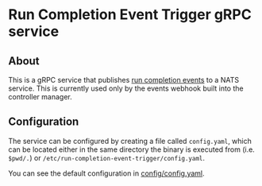 # Run Completion Event Trigger gRPC service

## About

This is a gRPC service that publishes [run completion events](https://sky-uk.github.io/kfp-operator/docs/reference/run-completion/) 
to a NATS service. This is currently used only by the events webhook built into the controller manager.

## Configuration

The service can be configured by creating a file called `config.yaml`, which can be located either in the same directory 
the binary is executed from (i.e. `$pwd/.`) or `/etc/run-completion-event-trigger/config.yaml`.

You can see the default configuration in [config/config.yaml](https://github.com/sky-uk/kfp-operator/blob/master/triggers/run-completion-event-trigger/config/config.yaml).
